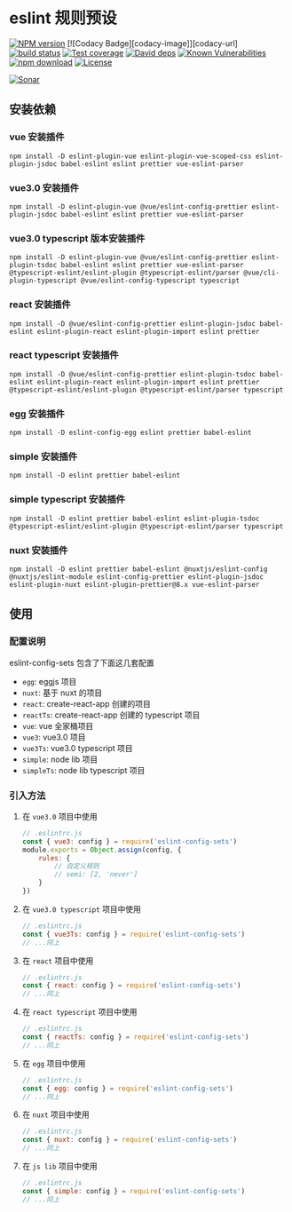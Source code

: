 # eslint 规则预设

[![NPM version][npm-image]][npm-url]
[![Codacy Badge][codacy-image]][codacy-url]
[![build status][travis-image]][travis-url]
[![Test coverage][codecov-image]][codecov-url]
[![David deps][david-image]][david-url]
[![Known Vulnerabilities][snyk-image]][snyk-url]
[![npm download][download-image]][download-url]
[![License][license-image]][license-url]

[![Sonar][sonar-image]][sonar-url]

[npm-image]: https://img.shields.io/npm/v/eslint-config-sets.svg?style=flat-square
[npm-url]: https://npmjs.org/package/eslint-config-sets
[travis-image]: https://travis-ci.org/saqqdy/eslint-config-sets.svg?branch=master
[travis-url]: https://travis-ci.org/saqqdy/eslint-config-sets
[codecov-image]: https://img.shields.io/codecov/c/github/saqqdy/eslint-config-sets.svg?style=flat-square
[codecov-url]: https://codecov.io/github/saqqdy/eslint-config-sets?branch=master
[david-image]: https://img.shields.io/david/saqqdy/eslint-config-sets.svg?style=flat-square
[david-url]: https://david-dm.org/saqqdy/eslint-config-sets
[snyk-image]: https://snyk.io/test/npm/eslint-config-sets/badge.svg?style=flat-square
[snyk-url]: https://snyk.io/test/npm/eslint-config-sets
[download-image]: https://img.shields.io/npm/dm/eslint-config-sets.svg?style=flat-square
[download-url]: https://npmjs.org/package/eslint-config-sets
[license-image]: https://img.shields.io/badge/License-MIT-yellow.svg
[license-url]: LICENSE
[sonar-image]: https://sonarcloud.io/api/project_badges/quality_gate?project=saqqdy_eslint-config-sets
[sonar-url]: https://sonarcloud.io/dashboard?id=saqqdy_eslint-config-sets

## 安装依赖

### vue 安装插件

```shell
npm install -D eslint-plugin-vue eslint-plugin-vue-scoped-css eslint-plugin-jsdoc babel-eslint eslint prettier vue-eslint-parser
```

### vue3.0 安装插件

```shell
npm install -D eslint-plugin-vue @vue/eslint-config-prettier eslint-plugin-jsdoc babel-eslint eslint prettier vue-eslint-parser
```

### vue3.0 typescript 版本安装插件

```shell
npm install -D eslint-plugin-vue @vue/eslint-config-prettier eslint-plugin-tsdoc babel-eslint eslint prettier vue-eslint-parser @typescript-eslint/eslint-plugin @typescript-eslint/parser @vue/cli-plugin-typescript @vue/eslint-config-typescript typescript
```

### react 安装插件

```shell
npm install -D @vue/eslint-config-prettier eslint-plugin-jsdoc babel-eslint eslint-plugin-react eslint-plugin-import eslint prettier
```

### react typescript 安装插件

```shell
npm install -D @vue/eslint-config-prettier eslint-plugin-tsdoc babel-eslint eslint-plugin-react eslint-plugin-import eslint prettier @typescript-eslint/eslint-plugin @typescript-eslint/parser typescript
```

### egg 安装插件

```shell
npm install -D eslint-config-egg eslint prettier babel-eslint
```

### simple 安装插件

```shell
npm install -D eslint prettier babel-eslint
```

### simple typescript 安装插件

```shell
npm install -D eslint prettier babel-eslint eslint-plugin-tsdoc @typescript-eslint/eslint-plugin @typescript-eslint/parser typescript
```

### nuxt 安装插件

```shell
npm install -D eslint prettier babel-eslint @nuxtjs/eslint-config @nuxtjs/eslint-module eslint-config-prettier eslint-plugin-jsdoc eslint-plugin-nuxt eslint-plugin-prettier@8.x vue-eslint-parser
```

## 使用

### 配置说明

eslint-config-sets 包含了下面这几套配置

-   `egg`: eggjs 项目
-   `nuxt`: 基于 nuxt 的项目
-   `react`: create-react-app 创建的项目
-   `reactTs`: create-react-app 创建的 typescript 项目
-   `vue`: vue 全家桶项目
-   `vue3`: vue3.0 项目
-   `vue3Ts`: vue3.0 typescript 项目
-   `simple`: node lib 项目
-   `simpleTs`: node lib typescript 项目

### 引入方法

1. 在 `vue3.0` 项目中使用

    ```js
    // .eslintrc.js
    const { vue3: config } = require('eslint-config-sets')
    module.exports = Object.assign(config, {
        rules: {
            // 自定义规则
            // semi: [2, 'never']
        }
    })
    ```

2. 在 `vue3.0 typescript` 项目中使用

    ```js
    // .eslintrc.js
    const { vue3Ts: config } = require('eslint-config-sets')
    // ...同上
    ```

3. 在 `react` 项目中使用

    ```js
    // .eslintrc.js
    const { react: config } = require('eslint-config-sets')
    // ...同上
    ```

4. 在 `react typescript` 项目中使用

    ```js
    // .eslintrc.js
    const { reactTs: config } = require('eslint-config-sets')
    // ...同上
    ```

5. 在 `egg` 项目中使用

    ```js
    // .eslintrc.js
    const { egg: config } = require('eslint-config-sets')
    // ...同上
    ```

6. 在 `nuxt` 项目中使用

    ```js
    // .eslintrc.js
    const { nuxt: config } = require('eslint-config-sets')
    // ...同上
    ```

7. 在 `js lib` 项目中使用

    ```js
    // .eslintrc.js
    const { simple: config } = require('eslint-config-sets')
    // ...同上
    ```
